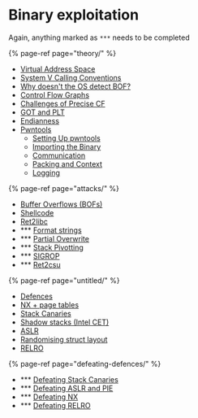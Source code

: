 # Binary exploitation

Again, anything marked as `***` needs to be completed

{% page-ref page="theory/" %}

* [Virtual Address Space](theory/virtual-address-space.md)
* [System V Calling Conventions](theory/system-v-calling-conventions.md)
* [Why doesn't the OS detect BOF?](theory/side-note-os-doesnt-detect-bof.md)
* [Control Flow Graphs](theory/control-flow-graphs.md)
* [Challenges of Precise CF](theory/challenges-of-precise-cfg.md)
* [GOT and PLT](theory/got-and-plt.md)
* [Endianness](theory/endianness.md)
* [Pwntools](theory/pwntools/)
  * [Setting Up pwntools](theory/pwntools/setting-up-pwntools.md)
  * [Importing the Binary](theory/pwntools/importing-the-binary.md)
  * [Communication](theory/pwntools/communication.md)
  * [Packing and Context](theory/pwntools/packing.md)
  * [Logging](theory/pwntools/logging.md)

{% page-ref page="attacks/" %}

* [Buffer Overflows \(BOFs\)](attacks/buffer-overflows-bofs.md)
* [Shellcode](attacks/shellcode.md)
* [Ret2libc](attacks/ret2libc.md)
* \*\*\* [Format strings](attacks/format-strings.md)
* \*\*\* [Partial Overwrite](attacks/partial-overwrite.md)
* \*\*\* [Stack Pivotting](attacks/stack-pivotting.md)
* \*\*\* [SIGROP](attacks/sigrop.md)
* \*\*\* [Ret2csu](attacks/ret2csu.md) 

{% page-ref page="untitled/" %}

* [Defences](untitled/)
* [NX + page tables](untitled/nx.md)
* [Stack Canaries](untitled/stack-canaries.md)
* [Shadow stacks \(Intel CET\)](untitled/defence-shadow-stacks-intel-cet.md)
* [ASLR](untitled/aslr.md)
* [Randomising struct layout](untitled/defence-randomising-struct-layout.md)
* [RELRO](untitled/relro.md)

{% page-ref page="defeating-defences/" %}

* \*\*\* [Defeating Stack Canaries](defeating-defences/defeating-stack-canaries.md)
* \*\*\* [Defeating ASLR and PIE](defeating-defences/defeating-aslr-and-pie.md)
* \*\*\* [Defeating NX](defeating-defences/defeating-nx.md)
* \*\*\* [Defeating RELRO](defeating-defences/defeating-relro.md)

